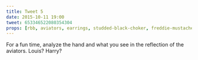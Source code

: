 ```yaml
---
title: Tweet 5
date: 2015-10-11 19:00
tweet: 653346522080354304
props: [rbb, aviators, earrings, studded-black-choker, freddie-mustache, harley-jacket]
---
```

For a fun time, analyze the hand and what you see in the reflection of the aviators. Louis? Harry?
